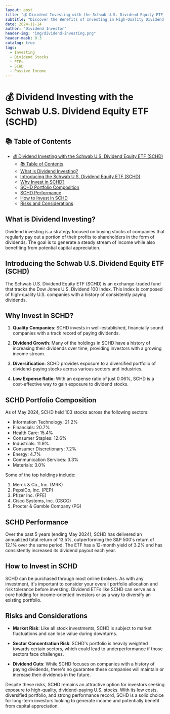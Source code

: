 ```yaml
---
layout: post 
title: "💰 Dividend Investing with the Schwab U.S. Dividend Equity ETF (SCHD)"
subtitle: "Discover the Benefits of Investing in High-Quality Dividend Stocks"
date: 2024-11-14
author: "Dividend Investor"
header-img: "img/dividend-investing.png" 
header-mask: 0.3
catalog: true
tags:
  - Investing
  - Dividend Stocks  
  - ETFs
  - SCHD
  - Passive Income
---
```


# 💰 Dividend Investing with the Schwab U.S. Dividend Equity ETF (SCHD)

## 📚 Table of Contents
- [💰 Dividend Investing with the Schwab U.S. Dividend Equity ETF (SCHD)](#-dividend-investing-with-the-schwab-us-dividend-equity-etf-schd)
  - [📚 Table of Contents](#-table-of-contents)
  - [What is Dividend Investing?](#what-is-dividend-investing)
  - [Introducing the Schwab U.S. Dividend Equity ETF (SCHD)](#introducing-the-schwab-us-dividend-equity-etf-schd)
  - [Why Invest in SCHD?](#why-invest-in-schd)
  - [SCHD Portfolio Composition](#schd-portfolio-composition)
  - [SCHD Performance](#schd-performance)
  - [How to Invest in SCHD](#how-to-invest-in-schd)
  - [Risks and Considerations](#risks-and-considerations)

## What is Dividend Investing? 

Dividend investing is a strategy focused on buying stocks of companies that regularly pay out a portion of their profits to shareholders in the form of dividends. The goal is to generate a steady stream of income while also benefiting from potential capital appreciation.

## Introducing the Schwab U.S. Dividend Equity ETF (SCHD)

The Schwab U.S. Dividend Equity ETF (SCHD) is an exchange-traded fund that tracks the Dow Jones U.S. Dividend 100 Index. This index is composed of high-quality U.S. companies with a history of consistently paying dividends.

## Why Invest in SCHD?

1. **Quality Companies**: SCHD invests in well-established, financially sound companies with a track record of paying dividends.

2. **Dividend Growth**: Many of the holdings in SCHD have a history of increasing their dividends over time, providing investors with a growing income stream.

3. **Diversification**: SCHD provides exposure to a diversified portfolio of dividend-paying stocks across various sectors and industries.

4. **Low Expense Ratio**: With an expense ratio of just 0.06%, SCHD is a cost-effective way to gain exposure to dividend stocks.

## SCHD Portfolio Composition

As of May 2024, SCHD held 103 stocks across the following sectors:

- Information Technology: 21.2%
- Financials: 20.7% 
- Health Care: 15.4%
- Consumer Staples: 12.6%
- Industrials: 11.9%
- Consumer Discretionary: 7.2% 
- Energy: 4.7%
- Communication Services: 3.3%
- Materials: 3.0%

Some of the top holdings include:

1. Merck & Co., Inc. (MRK)
2. PepsiCo, Inc. (PEP) 
3. Pfizer Inc. (PFE)
4. Cisco Systems, Inc. (CSCO)
5. Procter & Gamble Company (PG)

## SCHD Performance

Over the past 5 years (ending May 2024), SCHD has delivered an annualized total return of 13.5%, outperforming the S&P 500's return of 12.1% over the same period. The ETF has a 12-month yield of 3.2% and has consistently increased its dividend payout each year.

## How to Invest in SCHD

SCHD can be purchased through most online brokers. As with any investment, it's important to consider your overall portfolio allocation and risk tolerance before investing. Dividend ETFs like SCHD can serve as a core holding for income-oriented investors or as a way to diversify an existing portfolio.

## Risks and Considerations 

- **Market Risk**: Like all stock investments, SCHD is subject to market fluctuations and can lose value during downturns.

- **Sector Concentration Risk**: SCHD's portfolio is heavily weighted towards certain sectors, which could lead to underperformance if those sectors face challenges. 

- **Dividend Cuts**: While SCHD focuses on companies with a history of paying dividends, there's no guarantee these companies will maintain or increase their dividends in the future.

Despite these risks, SCHD remains an attractive option for investors seeking exposure to high-quality, dividend-paying U.S. stocks. With its low costs, diversified portfolio, and strong performance record, SCHD is a solid choice for long-term investors looking to generate income and potentially benefit from capital appreciation.